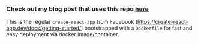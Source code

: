 ### Check out my blog post that uses this repo [here](https://dev.to/guha/dockerize-a-react-app-and-deploy-it-on-an-aws-ec2-instance-2knm)

This is the regular `create-react-app` from Facebook (https://create-react-app.dev/docs/getting-started/) bootstrapped with a `Dockerfile` for fast and easy deployment via docker image/container. 
